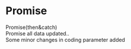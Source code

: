 # Promise
 Promise(then&catch)<br>
 Promise all data updated..<br>
 Some minor changes in coding parameter added
